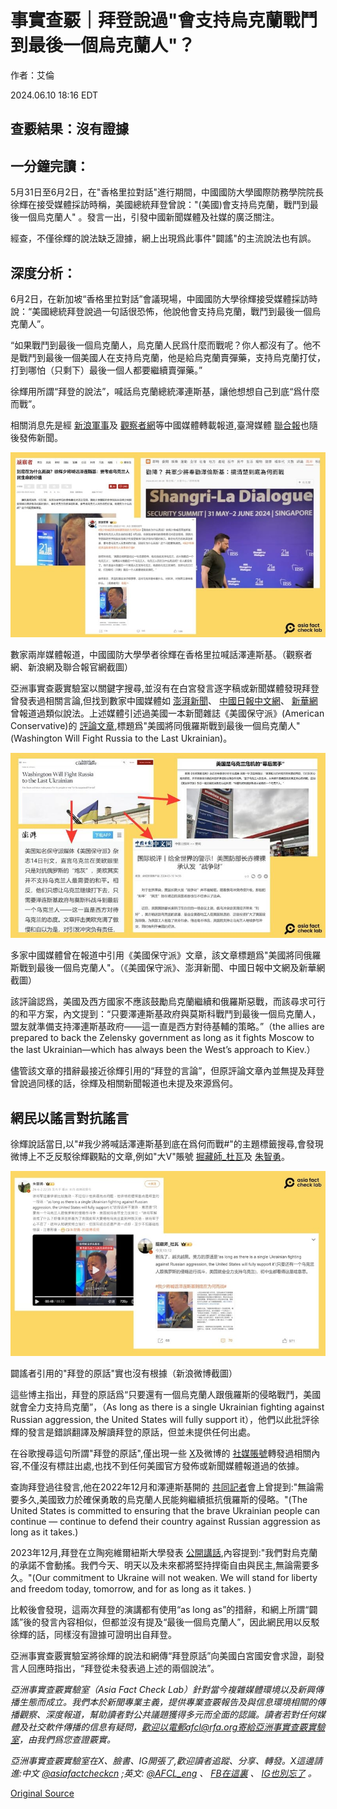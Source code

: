 # 事實查覈｜拜登說過"會支持烏克蘭戰鬥到最後一個烏克蘭人"？

作者：艾倫

2024.06.10 18:16 EDT

## 查覈結果：沒有證據

## 一分鐘完讀：

5月31日至6月2日，在"香格里拉對話"進行期間，中國國防大學國際防務學院院長徐輝在接受媒體採訪時稱，美國總統拜登曾說："(美國)會支持烏克蘭，戰鬥到最後一個烏克蘭人" 。發言一出，引發中國新聞媒體及社媒的廣泛關注。

經查，不僅徐輝的說法缺乏證據，網上出現爲此事件"闢謠"的主流說法也有誤。

## 深度分析：

6月2日，在新加坡“香格里拉對話”會議現場，中國國防大學徐輝接受媒體採訪時說：“美國總統拜登說過一句話很恐怖，他說他會支持烏克蘭，戰鬥到最後一個烏克蘭人”。

“如果戰鬥到最後一個烏克蘭人，烏克蘭人民爲什麼而戰呢？你人都沒有了。他不是戰鬥到最後一個美國人在支持烏克蘭，他是給烏克蘭賣彈藥，支持烏克蘭打仗，打到哪怕（只剩下）最後一個人都要繼續賣彈藥。”

徐輝用所謂“拜登的說法”，喊話烏克蘭總統澤連斯基，讓他想想自己到底“爲什麼而戰”。

相關消息先是經 [新浪軍事](https://weibo.com/1499104401/OheTF6XdP?refer_flag=1001030103_)及 [觀察者網](https://archive.ph/SHFs3)等中國媒體轉載報道,臺灣媒體 [聯合報](https://web.archive.org/web/20240604040217/https:/udn.com/news/story/7331/8005656)也隨後發佈新聞。

![數家兩岸媒體報道，中國國防大學學者徐輝在香格里拉喊話澤連斯基。（觀察者網、新浪網及聯合報官網截圖）](images/XF75IQZCZIYRANIPC3TBVOE5MI.jpg)

數家兩岸媒體報道，中國國防大學學者徐輝在香格里拉喊話澤連斯基。（觀察者網、新浪網及聯合報官網截圖）

亞洲事實查覈實驗室以關鍵字搜尋,並沒有在白宮發言逐字稿或新聞媒體發現拜登曾發表過相關言論,但找到數家中國媒體如 [澎湃新聞](https://m.thepaper.cn/newsDetail_forward_17652796)、 [中國日報中文網](https://china.chinadaily.com.cn/a/202403/10/WS65ed599ea3109f7860dd4c37.html)、 [新華網](http://www.xinhuanet.com/2022-04/26/c_1128597073.htm)曾報道過類似說法。上述媒體引述過美國一本新聞雜誌《美國保守派》(American Conservative)的 [評論文章](https://www.theamericanconservative.com/washington-will-fight-russia-to-the-last-ukrainian/),標題爲"美國將同俄羅斯戰到最後一個烏克蘭人"(Washington Will Fight Russia to the Last Ukrainian)。

![多家中國媒體曾在報道中引用《美國保守派》文章，該文章標題爲"美國將同俄羅斯戰到最後一個烏克蘭人"。（《美國保守派》、澎湃新聞、中國日報中文網及新華網截圖）](images/QCH3WVZ53ZFNTOUYHDFEPXVUAI.jpg)

多家中國媒體曾在報道中引用《美國保守派》文章，該文章標題爲"美國將同俄羅斯戰到最後一個烏克蘭人"。（《美國保守派》、澎湃新聞、中國日報中文網及新華網截圖）

該評論認爲，美國及西方國家不應該鼓勵烏克蘭繼續和俄羅斯惡戰，而該尋求可行的和平方案，內文提到：“只要澤連斯基政府與莫斯科戰鬥到最後一個烏克蘭人，盟友就準備支持澤連斯基政府——這一直是西方對待基輔的策略。”（the allies are prepared to back the Zelensky government as long as it fights Moscow to the last Ukrainian—which has always been the West’s approach to Kiev.）

儘管該文章的措辭最接近徐輝引用的“拜登的言論”，但原評論文章內並無提及拜登曾說過同樣的話，徐輝及相關新聞報道也未提及來源爲何。

## 網民以謠言對抗謠言

徐輝說話當日,以"#我少將喊話澤連斯基到底在爲何而戰#"的主題標籤搜尋,會發現微博上不乏反駁徐輝觀點的文章,例如"大V"賬號 [掘藏師\_杜瓦](https://weibo.com/6148811736/OhgXG9G2W?refer_flag=1001030103_)及 [朱智勇](https://weibo.com/1214219230/Ohbfyf6X3)。

![闢謠者引用的"拜登的原話"實也沒有根據（新浪微博截圖）](images/GGRB42DV2GNA7T4TIUJSANHPNM.jpg)

闢謠者引用的"拜登的原話"實也沒有根據（新浪微博截圖）

這些博主指出，拜登的原話爲“只要還有一個烏克蘭人跟俄羅斯的侵略戰鬥，美國就會全力支持烏克蘭”，（As long as there is a single Ukrainian fighting against Russian aggression, the United States will fully support it），他們以此批評徐輝的發言是錯誤翻譯及解讀拜登的原話，但並未提供任何出處。

在谷歌搜尋這句所謂"拜登的原話",僅出現一些 [X](https://x.com/xiaojingcanxue/status/1797435584006508619)及微博的 [社媒賬號](https://weibo.com/6120606636/5041202203986921)轉發過相關內容,不僅沒有標註出處,也找不到任何美國官方發佈或新聞媒體報道過的依據。

查詢拜登過往發言,他在2022年12月和澤連斯基開的 [共同記者](https://ua.usembassy.gov/remarks-by-president-biden-and-president-volodymyr-zelenskyy-of-ukraine-in-joint-press-conference/#:~:text=You're%20open%20to%20pursuing%20a%20just%20peace.,as%20long%20as%20it%20takes.)會上曾提到:"無論需要多久,美國致力於確保勇敢的烏克蘭人民能夠繼續抵抗俄羅斯的侵略。"(The United States is committed to ensuring that the brave Ukrainian people can continue — continue to defend their country against Russian aggression as long as it takes.)

2023年12月,拜登在立陶宛維爾紐斯大學發表 [公開講話](https://www.whitehouse.gov/briefing-room/speeches-remarks/2023/07/12/remarks-by-president-biden-on-supporting-ukraine-defending-democratic-values-and-taking-action-to-address-global-challenges-vilnius-lithuania/),內容提到:"我們對烏克蘭的承諾不會動搖。我們今天、明天以及未來都將堅持捍衛自由與民主,無論需要多久。"(Our commitment to Ukraine will not weaken. We will stand for liberty and freedom today, tomorrow, and for as long as it takes. )

比較後會發現，這兩次拜登的演講都有使用“as long as”的措辭，和網上所謂“闢謠”後的發言內容相似，但都並沒有提及“最後一個烏克蘭人”，因此網民用以反駁徐輝的話，同樣沒有證據可證明出自拜登。

亞洲事實查覈實驗室將徐輝的說法和網傳“拜登原話”向美國白宮國安會求證，副發言人回應時指出，“拜登從未發表過上述的兩個說法”。

*亞洲事實查覈實驗室（Asia Fact Check Lab）針對當今複雜媒體環境以及新興傳播生態而成立。我們本於新聞專業主義，提供專業查覈報告及與信息環境相關的傳播觀察、深度報道，幫助讀者對公共議題獲得多元而全面的認識。讀者若對任何媒體及社交軟件傳播的信息有疑問，歡迎以電郵afcl@rfa.org寄給亞洲事實查覈實驗室，由我們爲您查證覈實。*

*亞洲事實查覈實驗室在X、臉書、IG開張了,歡迎讀者追蹤、分享、轉發。X這邊請進:中文*  [*@asiafactcheckcn*](https://twitter.com/asiafactcheckcn)  *;英文:*  [*@AFCL\_eng*](https://twitter.com/AFCL_eng)  *、*  [*FB在這裏*](https://www.facebook.com/asiafactchecklabcn)  *、*  [*IG也別忘了*](https://www.instagram.com/asiafactchecklab/)  *。*



[Original Source](https://www.rfa.org/mandarin/shishi-hecha/hc-06102024180720.html)